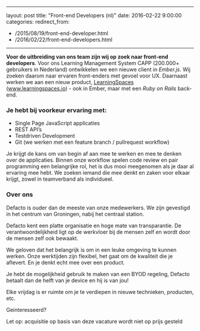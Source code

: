 ---
layout: post
title:  "Front-end Developers (nl)"
date:   2016-02-22 9:00:00
categories:
redirect_from:
  - /2015/08/19/front-end-developer.html
  - /2016/02/22/front-end-developers.html
----

**Voor de uitbreiding van ons team zijn wij op zoek naar front-end developers**. Voor ons Learning Management System CAPP (200.000+ gebruikers in Nederland) ontwikkelen we een nieuwe client in _Ember.js_.
Wij zoeken daarom naar ervaren front-enders met gevoel voor UX. Daarnaast werken we aan een nieuw product, [LearningSpaces](http://www.learningspaces.io) (www.learningspaces.io) - ook in Ember, maar met een _Ruby on Rails_ back-end.

### Je hebt bij voorkeur ervaring met:

*   Single Page JavaScript applicaties
*   REST API&#8217;s
*   Testdriven Development
*   Git (we werken met een feature branch / pullrequest workflow)

Je krijgt de kans om van begin af aan mee te werken en mee te denken over de applicaties. Binnen onze workflow spelen code review en pair programming een belangrijke rol, het is dus mooi meegenomen als je daar al ervaring mee hebt. We zoeken iemand die mee denkt en zaken voor elkaar krijgt, zowel in teamverband als individueel.

### Over ons

Defacto is ouder dan de meeste van onze medewerkers. We zijn gevestigd in het centrum van Groningen, nabij het centraal station.

Defacto kent een platte organisatie en hoge mate van transparantie. De verantwoordelijkheid ligt op de werkvloer bij de mensen zelf en wordt door de mensen zelf ook bewaakt.

We geloven dat het belangrijk is om in een leuke omgeving te kunnen werken. Onze werktijden zijn flexibel, het gaat om de kwaliteit die je aflevert. En je denkt echt mee over een product.

Je hebt de mogelijkheid gebruik te maken van een BYOD regeling, Defacto betaalt dan de helft van je device en hij is van jou!

Elke vrijdag is er ruimte om je te verdiepen in nieuwe technieken, producten, etc.

Geinteresseerd?

Let op: acquisitie op basis van deze vacature wordt niet op prijs gesteld

